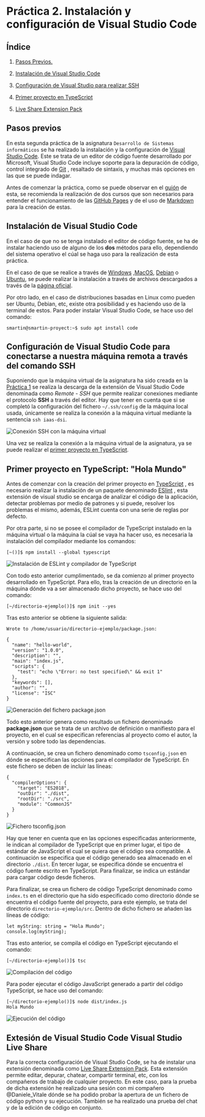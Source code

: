 # Práctica 2. Instalación y configuración de Visual Studio Code

## Índice

1. [Pasos Previos.](#id1)

2. [Instalación de Visual Studio Code](#id2)

3. [Configuración de Visual Studio para realizar SSH](#id3)

4. [Primer proyecto en TypeScript](#id4)

5. [Live Share Extension Pack](#id5)

## Pasos previos<a name="id1"></a>

En esta segunda práctica de la asignatura `Desarrollo de Sistemas
informáticos` se ha realizado la instalación y la configuración de [Visual
Studio Code](https://code.visualstudio.com). Este se trata de un editor de
código fuente desarrollado por Microsoft, Visual Studio Code incluye soporte
para la depuración de código, control integrado de [Git](https://es.wikipedia.org/wiki/Githttps://es.wikipedia.org/wiki/Git)
, resaltado de sintaxis, y muchas más opciones en las que se puede indagar.

Antes de comenzar la práctica, como se puede observar en el [guión](https://ull-esit-inf-dsi-2122.github.io/prct02-vscode/)
de esta, se recomienda la realización de dos cursos que son necesarios para
entender el funcionamiento de las [GitHub Pages](https://platzi.com/blog/github-pages/#:~:text=GitHub%20Pages%20es%20un%20servicio,más%20de%205%20minutos%20configurar.)
y de el uso de [Markdown](https://www.genbeta.com/guia-de-inicio/que-es-markdown-para-que-sirve-y-como-usarlo)
para la creación de estas.

## Instalación de Visual Studio Code<a name="id2"></a>

En el caso de que no se tenga instalado el editor de código fuente, se ha de
instalar haciendo uso de alguno de los **dos** métodos para ello, dependiendo
del sistema operativo el cúal se haga uso para la realización de esta
práctica.

En el caso de que se realice a través de [Windows](https://es.wikipedia.org/wiki/Microsoft_Windows)
,[MacOS](https://es.wikipedia.org/wiki/MacOS), [Debian](https://es.wikipedia.org/wiki/Debian_GNU/Linux)
o [Ubuntu](https://es.wikipedia.org/wiki/Ubuntu), se puede realizar la
instalación a través de archivos descargados a través de la [página oficial](https://code.visualstudio.com).

Por otro lado, en el caso de distribuciones basadas en Linux como pueden ser
Ubuntu, Debian, etc, existe otra posibilidad y es haciendo uso de la terminal
de estos. Para poder instalar Visual Studio Code, se hace uso del comando:

```
smartin@smartin-proyect:~$ sudo apt install code
```

## Configuración de Visual Studio Code para conectarse a nuestra máquina remota a través del comando SSH<a name="id3"></a>

Suponiendo que la máquina virtual de la asignatura ha sido creada en la [Práctica 1](https://ull-esit-inf-dsi-2122.github.io/prct01-iaas/)
se realiza la descarga de la extensión de Visual Studio Code denominada como *Remote - SSH* que permite
realizar conexiones mediante el protocolo **SSH** a través del editor. Hay que tener en cuenta que si se
completó la configuración del fichero `~/.ssh/config` de la máquina local usada, únicamente se realiza la
conexión a la máquina virtual mediante la sentencia `ssh iaas-dsi`.

![Conexión SSH con la máquina virtual](https://user-images.githubusercontent.com/72341631/155019036-ae412962-cd38-49cb-8ed1-aa9c3e345fe6.png)

Una vez se realiza la conexión a la máquina virtual de la asignatura, ya se puede realizar el [primer proyecto en TypeScript](#id4).

## Primer proyecto en TypeScript: "Hola Mundo"<a name="id4"></a>

Antes de comenzar con la creación del primer proyecto en [TypeScript](https://es.wikipedia.org/wiki/TypeScript)
, es necesario realizar la instalación de un paquete denominado [ESlint](https://marketplace.visualstudio.com/items?itemName=dbaeumer.vscode-eslint)
, esta extensión de visual studio se encarga de analizar el código de la aplicación, detectar problemas por
medio de patrones y si puede, resolver los problemas el mismo, además, ESLint cuenta con una serie de reglas
por defecto.

Por otra parte, si no se posee el compilador de TypeScript instalado en la máquina virtual o la máquina la cúal
se vaya ha hacer uso, es necesaria la instalación del compilador mediante los comandos:

```
[~()]$ npm install --global typescript
```

![Instalación de ESLint y compilador de TypeScript](https://user-images.githubusercontent.com/72341631/155019197-5b2c4cf7-8778-46f7-8a26-11e203268867.png)

Con todo esto anterior cumplimentado, se da comienzo al primer proyecto desarrollado en TypeScript. Para ello,
tras la creación de un directorio en la máquina dónde va a ser almacenado dicho proyecto, se hace uso del
comando:

```
[~/directorio-ejemplo()]$ npm init --yes
```

Tras esto anterior se obtiene la siguiente salida:

```
Wrote to /home/usuario/directorio-ejemplo/package.json:

{
  "name": "hello-world",
  "version": "1.0.0",
  "description": "",
  "main": "index.js",
  "scripts": {
    "test": "echo \"Error: no test specified\" && exit 1"
  },
  "keywords": [],
  "author": "",
  "license": "ISC"
}
```

![Generación del fichero package.json](https://user-images.githubusercontent.com/72341631/155019327-26446dc9-b8de-4f0b-9d95-897b35450b22.png)

Todo esto anterior genera como resultado un fichero denominado **package.json** que se trata de un archivo de
definición o manifiesto para el proyecto, en el cual se especifican referencias al proyecto como el autor, la
versión y sobre todo las dependencias.

A continuación, se crea un fichero denominado como `tsconfig.json` en dónde se especifican las opciones para el
compilador de TypeScript. En este fichero se deben de incluir las líneas:

```
{
  "compilerOptions": {
    "target": "ES2018",
    "outDir": "./dist",
    "rootDir": "./src",
    "module": "CommonJS"
  }
}
```

![Fichero tsconfig.json](https://user-images.githubusercontent.com/72341631/155019480-c02efc35-dded-47be-b69f-1b5260268e9b.png)

Hay que tener en cuenta que en las opciones especificadas anteriormente, le indican al compilador de TypeScript
que en primer lugar, el tipo de estándar de JavaScript el cual se quiera que el código sea compatible. A
continuación se especifica que el código generado sea almacenado en el directorio `./dist`. En tercer lugar, se
especifica dónde se encuentra el código fuente escrito en TypeScript. Para finalizar, se indica un estándar
para cargar código desde ficheros.

Para finalizar, se crea un fichero de código TypeScript denominado como `index.ts` en el directorio que ha sido
especificado como directorio dónde se encuentra el código fuente del proyecto, para este ejemplo, se trata del
directorio `directorio-ejemplo/src`. Dentro de dicho fichero se añaden las líneas de código:

```
let myString: string = "Hola Mundo";
console.log(myString);
```

Tras esto anterior, se compila el código en TypeScript ejecutando el comando:

```
[~/directorio-ejemplo()]$ tsc
```

![Compilación del código](https://user-images.githubusercontent.com/72341631/155019575-11ff96c1-e6ef-4d49-9418-50245d78414d.png)

Para poder ejecutar el código JavaScript generado a partir del código TypeScript, se hace uso del comando:

```
[~/directorio-ejemplo()]$ node dist/index.js
Hola Mundo
```

![Ejecución del código](https://user-images.githubusercontent.com/72341631/155019644-5d9c7181-d0b0-494d-a73b-8b5eb55f1e03.png)

## Extesión de Visual Studio Code **Visual Studio Live Share**<a name="id5"></a>

Para la correcta configuración de Visual Studio Code, se ha de instalar una extensión denominada como [Live Share Extension Pack](https://marketplace.visualstudio.com/items?itemName=MS-vsliveshare.vsliveshare-pack).
Esta extensión permite editar, depurar, chatear, compartir terminal, etc, con los compañeros de trabajo de cualquier proyecto. En este caso, para la prueba de dicha extensión he realizado una sesión con mi compañero @Daniele_Vitale dónde se ha podido probar la apertura de un fichero de código python y su ejecución. También se ha realizado una prueba del chat y de la edición de código en conjunto.
